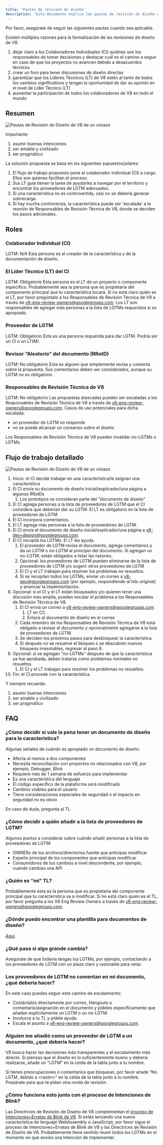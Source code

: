 ```yaml
---
title: 'Pautas de revisión de diseño'
description: 'Este documento explica las pautas de revisión de diseño del proyecto V8.'
---
```

Por favor, asegúrate de seguir las siguientes pautas cuando sea aplicable.

Existen múltiples razones para la formalización de las revisiones de diseño de V8:

1. dejar claro a los Colaboradores Individuales (CI) quiénes son los responsables de tomar decisiones y destacar cuál es el camino a seguir en caso de que los proyectos no avancen debido a desacuerdos técnicos
1. crear un foro para tener discusiones de diseño directas
1. garantizar que los Líderes Técnicos (LT) de V8 estén al tanto de todos los cambios significativos y tengan la oportunidad de dar su opinión en el nivel de Líder Técnico (LT)
1. aumentar la participación de todos los colaboradores de V8 en todo el mundo

## Resumen

![Pautas de Revisión de Diseño de V8 de un vistazo](/_img/docs/design-review-guidelines/design-review-guidelines.svg)

Importante:

1. asumir buenas intenciones
1. ser amable y civilizado
1. ser pragmático

La solución propuesta se basa en los siguientes supuestos/pilares:

1. El flujo de trabajo propuesto pone al colaborador individual (CI) a cargo. Ellos son quienes facilitan el proceso.
1. Sus LT guía tienen la tarea de ayudarles a navegar por el territorio y encontrar los proveedores de LGTM adecuados.
1. Si una característica no es controvertida, casi no se debería generar sobrecarga.
1. Si hay mucha controversia, la característica puede ser 'escalada' a la reunión de Responsables de Revisión Técnica de V8, donde se deciden los pasos adicionales.

## Roles

### Colaborador Individual (CI)

LGTM: N/A
Esta persona es el creador de la característica y de la documentación de diseño.

### El Líder Técnico (LT) del CI

LGTM: Obligatorio
Esta persona es el LT de un proyecto o componente específico. Probablemente sea la persona que es propietaria del componente principal que tu característica tocará. Si no está claro quién es el LT, por favor pregúntalo a los Responsables de Revisión Técnica de V8 a través de v8-eng-review-owners@googlegroups.com. Los LT son responsables de agregar más personas a la lista de LGTMs requeridos si es apropiado.

### Proveedor de LGTM

LGTM: Obligatorio
Esta es una persona requerida para dar LGTM. Podría ser un CI o un LT(M).

### Revisor “Aleatorio” del documento (RRotD)

LGTM: No obligatorio
Esta es alguien que simplemente revisa y comenta sobre la propuesta. Sus comentarios deben ser considerados, aunque su LGTM no es obligatorio.

### Responsables de Revisión Técnica de V8

LGTM: No obligatorio
Las propuestas atascadas pueden ser escaladas a los Responsables de Revisión Técnica de V8 a través de  v8-eng-review-owners@googlegroups.com. Casos de uso potenciales para dicha escalada:

- un proveedor de LGTM no responde
- no se puede alcanzar un consenso sobre el diseño

Los Responsables de Revisión Técnica de V8 pueden invalidar no-LGTMs o LGTMs.

## Flujo de trabajo detallado

![Pautas de Revisión de Diseño de V8 de un vistazo](/_img/docs/design-review-guidelines/design-review-guidelines.svg)

1. Inicio: el CI decide trabajar en una característica/le asignan una característica
1. El CI envía su documento de diseño inicial/explicador/una página a algunos RRotDs
    1. Los prototipos se consideran parte del "documento de diseño"
1. El CI agrega personas a la lista de proveedores de LGTM que el CI considera que deberían dar su LGTM. El LT es obligatorio en la lista de proveedores de LGTM.
1. El CI incorpora comentarios.
1. El LT agrega más personas a la lista de proveedores de LGTM.
1. El CI envía el documento de diseño inicial/explicador/una página a  v8-dev+design@googlegroups.com.
1. El CI recopila los LGTMs. El LT les ayuda.
    1. El proveedor de LGTM revisa el documento, agrega comentarios y da un LGTM o no-LGTM al principio del documento. Si agregan un no-LGTM, están obligados a listar las razones.
    1. Opcional: los proveedores de LGTM pueden eliminarse de la lista de proveedores de LGTM y/o sugerir otros proveedores de LGTM
    1. El CI y el LT trabajan para resolver los problemas no resueltos.
    1. Si se recopilan todos los LGTMs, enviar un correo a v8-dev@googlegroups.com (por ejemplo, respondiendo al hilo original) y anunciar la implementación.
1. Opcional: si el CI y el LT están bloqueados y/o quieren tener una discusión más amplia, pueden escalar el problema a los Responsables de Revisión Técnica de V8.
    1. El CI envía un correo a v8-eng-review-owners@googlegroups.com
        1. LT en CC
        1. Enlace al documento de diseño en el correo
    1. Cada miembro de los Responsables de Revisión Técnica de V8 está obligado a revisar el documento y opcionalmente agregarse a la lista de proveedores de LGTM.
    1. Se deciden los próximos pasos para desbloquear la característica.
    1. Si después no se resuelve el bloqueo o se descubren nuevos bloqueos irresolubles, regresar al paso 8.
1. Opcional: si se agregan "no-LGTMs" después de que la característica ya fue aprobada, deben tratarse como problemas normales no resueltos.
    1. El CI y el LT trabajan para resolver los problemas no resueltos.
1. Fin: el CI procede con la característica.

Y siempre recuerda:

1. asumir buenas intenciones
1. ser amable y civilizado
1. ser pragmático

## FAQ

### ¿Cómo decidir si vale la pena tener un documento de diseño para la característica?

Algunas señales de cuándo es apropiado un documento de diseño:

- Afecta al menos a dos componentes
- Necesita reconciliación con proyectos no relacionados con V8, por ejemplo, Debugger, Blink
- Requiere más de 1 semana de esfuerzo para implementar
- Es una característica del lenguaje
- El código específico de la plataforma será modificado
- Cambios visibles para el usuario
- Tiene consideraciones especiales de seguridad o el impacto en seguridad no es obvio

En caso de duda, pregunta al TL.

### ¿Cómo decidir a quién añadir a la lista de proveedores de LGTM?

Algunos puntos a considerar sobre cuándo añadir personas a la lista de proveedores de LGTM:

- OWNERs de los archivos/directorios fuente que anticipas modificar
- Experto principal de los componentes que anticipas modificar
- Consumidores de tus cambios a nivel descendente, por ejemplo, cuando cambias una API

### ¿Quién es “mi” TL?

Probablemente esta es la persona que es propietaria del componente principal que tu característica va a modificar. Si no está claro quién es el TL, por favor pregunta a los V8 Eng Review Owners a través de v8-eng-review-owners@googlegroups.com.

### ¿Dónde puedo encontrar una plantilla para documentos de diseño?

[Aquí](https://docs.google.com/document/d/1CWNKvxOYXGMHepW31hPwaFz9mOqffaXnuGqhMqcyFYo/template/preview).

### ¿Qué pasa si algo grande cambia?

Asegúrate de que todavía tengas los LGTMs, por ejemplo, contactando a los proveedores de LGTM con un plazo claro y razonable para vetar.

### Los proveedores de LGTM no comentan en mi documento, ¿qué debería hacer?

En este caso puedes seguir este camino de escalamiento:

- Contáctalos directamente por correo, Hangouts o comentario/asignación en el documento y pídeles específicamente que añadan explícitamente un LGTM o un no-LGTM.
- Involucra a tu TL y pídele ayuda.
- Escala el asunto a v8-eng-review-owners@googlegroups.com.

### Alguien me añadió como un proveedor de LGTM a un documento, ¿qué debería hacer?

V8 busca hacer las decisiones más transparentes y el escalamiento más directo. Si piensas que el diseño es lo suficientemente bueno y debería realizarse, añade un “LGTM” en la celda de la tabla junto a tu nombre.

Si tienes preocupaciones o comentarios que bloquean, por favor añade “No LGTM, debido a \<razón>” en la celda de la tabla junto a tu nombre. Prepárate para que te pidan otra ronda de revisión.

### ¿Cómo funciona esto junto con el proceso de Intenciones de Blink?

Las Directrices de Revisión de Diseño de V8 complementan el [proceso de Intenciones+Erratas de Blink de V8](/docs/feature-launch-process). Si estás lanzando una nueva característica de lenguaje WebAssembly o JavaScript, por favor sigue el proceso de Intenciones+Erratas de Blink de V8 y las Directrices de Revisión de Diseño de V8. Probablemente tiene sentido reunir todos los LGTMs en el momento en que envíes una Intención de Implementar.

